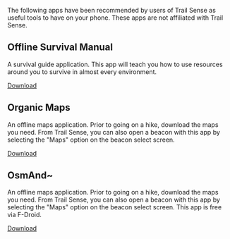 The following apps have been recommended by users of Trail Sense as useful tools to have on your phone. These apps are not affiliated with Trail Sense.

## Offline Survival Manual

A survival guide application. This app will teach you how to use resources around you to survive in almost every environment.

[Download](market://details?id=org.ligi.survivalmanual)

## Organic Maps

An offline maps application. Prior to going on a hike, download the maps you need. From Trail Sense, you can also open a beacon with this app by selecting the "Maps" option on the beacon select screen.

[Download](market://details?id=app.organicmaps)

## OsmAnd~

An offline maps application. Prior to going on a hike, download the maps you need. From Trail Sense, you can also open a beacon with this app by selecting the "Maps" option on the beacon select screen. This app is free via F-Droid.

[Download](market://details?id=net.osmand.plus)
